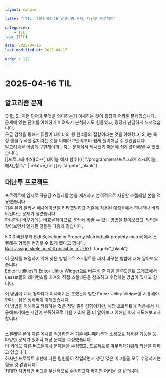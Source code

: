 ```yaml
---
layout: single

title: "[TIL] 2025-04-16 알고리즘 문제, 대난투 프로젝트"

categories:
    - TIL
tag: [TIL]

date: 2025-04-16
last_modified_at: 2025-04-17

order : 112
---
```


# 2025-04-16 TIL

## 알고리즘 문제

튜플, S_i이런 단어가 무엇을 의미하는지 이해하는 것이 굉장히 어려운 문제였습니다.  
문제에 있는 단어를 이해하기 어려워서 분석하기도 힘들었고, 굉장히 난감하게 느껴졌습니다.  
구글 검색을 통해서 튜플이 데이터의 행 원소들의 집합이라는 것을 이해했고, S_i는 특정 행을 누적한 값이라는 것을 이해하고난 후부터 쉽게 풀이해낼 수 있었습니다.  
알고리즘을 어떻게 구현해야하는지는 문제에서 제시됐기 때문에 쉽게 풀이해낼 수 있었습니다.  
[[프로그래머스][C++] 테이블 해시 함수]({{ "/programmers/프로그래머스-테이블_해시_함수/" | relative_url }}){: target="_blank"}

## 대난투 프로젝트

프로젝트에 임시로 적용된 스켈레탈 본을 제거하고 본격적으로 사용할 스켈레탈 본을 적용했습니다.  
기존 본과 달라서 애니메이션을 리타겟팅하고 기존에 적용된 애셋들에서 하나하나 바꿔야된다는 문제가 생겼습니다.  
하나하나 바꾸기에는 비효율적이므로, 한번에 바꿀 수 있는 방법을 찾아보았고, 방법을 찾아보면서 알게된 점들은 다음과 같습니다.

5.0.3 버전부터 Eidt Selection in Property Matrix(bulk property matrix)에서 스켈레톤 항목은 변경할 수 없게 됐다고 합니다.  
[Bulk assign skeleton still possible in UE5?](https://forums.unrealengine.com/t/bulk-assign-skeleton-still-possible-in-ue5/590890/3){: target="_blank"}

이 문제를 해결하기 위해 찾은 방법으로 스크립트를 짜서 바꾸는 방법에 대해 알아보았습니다.  
Editor Utilities의 Editor Uitlity Widget으로 버튼을 준 다음 블루프린트 그래프에서 uasset들의 레퍼런스를 가져와 직접 스켈레톤을 참조하고 수정하는 방법이 있다고 합니다.

이 방법에 대해 정확하게 이해하지는 못했는데 일단 Editor Uitlity Widget을 사용해야한다는 점은 정확하게 이해했습니다.  
이 방법을 이해하고 적용하는 것은 정말 좋은 경험이지만, 해당 프로젝트에 적용해서 사용해보기에는 시간이 부족하므로 다음 기회에 좀 더 알아보고 이해한 후에 시도해보고자 합니다.

---

스켈레탈 본이 다른 메시를 적용하면서 기존 애니메이션과 소켓으로 적용된 기능들 등 다양한 문제가 있어서 해당 문제를 수정했습니다.  
이 외에도 다른 버그들이나 문제들을 수정했고, 프로젝트를 마무리하기위해 최선을 다하고 있습니다.  
하지만 프로젝트 후반에 다른 팀원들이 작업하면서 생긴 많은 버그들을 모두 수정하기는 힘들 것 같습니다.  
최대한 치명적인 버그를 우선적으로 수정하고자 하지만 어려울 것 같습니다.